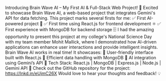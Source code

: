 Introducing Brain Wave AI – My First AI & Full-Stack Web Project! 🚀
Excited to showcase Brain Wave AI, a web-based project that integrates Gemini's API for data fetching. This project marks several firsts for me:
 ✅ First AI-powered project 🤖
 ✅ First time using React.js for frontend development ⚛️
 ✅ First experience with MongoDB for backend storage 🗄️
I had the amazing opportunity to present this project at my college's National Science Day with my team member Mohit Mallick, where I demonstrated how AI-driven applications can enhance user interactions and provide intelligent insights.
Brain Wave AI works in real time! It showcases:
 🔹 User-friendly interface built with React.js
 🔹 Efficient data handling with MongoDB
 🔹 AI integration using Gemini’s API
📌 Tech Stack: React.js | MongoDB | Express.js | Node.js | Gemini API
🔗 Check out the GitHub repository for the project: https://lnkd.in/eUjmC26X
Would love to hear your thoughts and feedback! 💡
